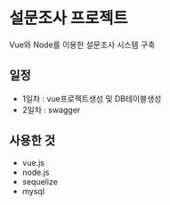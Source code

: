 # 설문조사 프로젝트
Vue와 Node를 이용한 설문조사 시스템 구축

## 일정
+ 1일차 : vue프로젝트생성 및 DB테이블생성
+ 2일차 : swagger

## 사용한 것
+ vue.js
+ node.js
+ sequelize
+ mysql